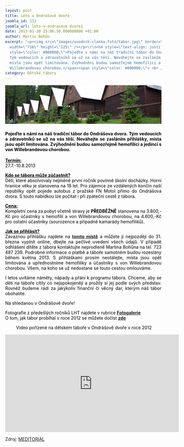 ```yaml
---
layout: post
title: Léto v Ondrášově dvoře
joomla_id: 133
joomla_url: leto-v-ondrasove-dvore1
date: 2013-01-30 15:06:50.000000000 +01:00
author: Martin Bohůn
excerpt: "<p><img src=\"images/uvodnik-clanku-foto/tabor.jpg\" border=\"0\" alt=\"\"
  width=\"716\" height=\"125\" /></p>\r\n<h4 style=\"text-align: justify;\"><span
  style=\"color: #000000;\">Pojeďte s námi na náš tradiční tábor do Ondrášova dvora.
  Tým vedoucích a zdravotníků se už na vás těší. Neváhejte se zasláním přihlášky,
  místa jsou opět limitována. Zvýhodněni budou samozřejmě hemofilici a jedinci s von
  Willebrandovou chorobou.</span><span style=\"color: #000000;\"> <br /></span></h4>"
category: Dětské tábory
---
```

<p><img src="images/uvodnik-clanku-foto/tabor.jpg" border="0" alt="" width="716" height="125" /></p>

<h4 style="text-align: justify;"><span style="color: #000000;">Pojeďte s námi na náš tradiční tábor do Ondrášova dvora. Tým vedoucích a zdravotníků se už na vás těší. Neváhejte se zasláním přihlášky, místa jsou opět limitována. Zvýhodněni budou samozřejmě hemofilici a jedinci s von Willebrandovou chorobou.</span><span style="color: #000000;"> <br /></span></h4>



<p><span style="color: #000000;"><strong><span style="text-decoration: underline;">Termín:</span></strong></span><br /><span style="color: #000000;"> 27.7.-10.8.2013</span></p>

<p style="text-align: justify;"><span style="color: #000000;"><strong><span style="text-decoration: underline;">Kdo se tábora</span></strong><strong><span style="text-decoration: underline;"> může zúčastnit?</span></strong></span><br /><span style="color: #000000;"> Děti, které absolvovaly nejméně první ročník povinné školní docházky. Horní hranice věku je stanovena na 18 let. Pro zájemce ze vzdálených končin naší republiky opět pojede autobus z pražské FN Motol přímo do Ondrášova dvora. S touto nabídkou lze počítat i při zpáteční cestě z tábora.</span></p>

<p style="text-align: justify;"><span style="color: #000000;"><strong><span style="text-decoration: underline;">Cena:</span></strong></span><br /><span style="color: #000000;"> Kompletní cena za pobyt včetně stravy je <strong>PŘEDBĚŽNĚ</strong> stanovena na 3.800,-Kč pro účastníky s hemofilií a von Willebrandovou chorobou, na 4.600,-Kč pro ostatní účastníky (sourozence a případně kamarády hemofiliků).</span></p>

<p class="skypepnhfreetextspan" style="text-align: justify;"><span style="color: #000000;"><strong><span style="text-decoration: underline;">Jak se přihlásit?</span></strong></span><br /> <span style="color: #000000;">Závaznou přihlášku najdete na</span> <a href="index.php/cs/?option=com_chronoforms&amp;chronoform=Deadline-tabor" target="_blank" title="Přihláška LHT 2013"><strong>tomto místě</strong></a> <span style="color: #000000;">a můžete ji nejpozději do 31. března vyplnit online, dbejte na pečlivé uvedení všech údajů. V případě odhlášení dítěte z tábora kontaktujte neprodleně Martina Bohůna na tel. 723 487 239. Podrobné informace o platbě a táboře samotném budou rozeslány během května 2013. S přihláškami prosím neotálejte, místa jsou opět limitována a upřednostníme hemofiliky a účastníky s von Willebrandovou chorobou. Všem, na koho se už nedostane se touto cestou omlouváme. </span></p>

<p style="text-align: justify;"><span style="color: #000000;">I letos uvítáme náměty, nápady a přání k programu tábora. Chceme, aby se děti na táboře cítily co nejspokojeněji a prožily si jej podle svých představ. Rovněž budeme rádi za jakýkoliv finanční či věcný dar, kterým náš tábor obohatíte.</span></p>

<p style="text-align: justify;"><span style="color: #000000;">Na shledanou v Ondrášově dvoř</span>e!</p>

<p style="text-align: justify;"><span style="color: #000000;">Fotografie z předešlých ročníků LHT najdete v rubrice</span> <strong><a href="index.php/cs/fotogalerie/detske-tabory" title="Fotogalerie dětské tábory">Fotogalerie</a></strong><br /><span style="color: #000000;">O tom, jak tábor probíhal v roce 2012 se můžete dočíst</span><span style="color: #000000;"> <strong><a href="index.php/cs/akce-seznam/12-akce1/104-ondrasuv-dvur-zil-olympiadou" title="Ondrášův dvůr žil olympiádou">zde</a><br /></strong></span></p>

<p style="text-align: center;"> <span style="color: #000000;">Video pořízené na dětském táboře v Ondrášově dvoře v roce 2012</span></p>

<p><iframe style="margin-right: auto; margin-left: auto; display: block;" src="http://www.youtube.com/embed/_m0YsKvg3_w?rel=0" frameborder="0" width="560" height="315"></iframe></p>

<p>Zdroj: <a href="http://www.meditorial.cz/" target="_blank" title="Meditorial.cz">MEDITORIAL</a></p>
